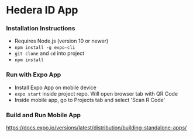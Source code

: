 # Hedera ID App

### Installation Instructions
- Requires Node.js (version 10 or newer)
- `npm install -g expo-cli`
- `git clone` and `cd` into project
- `npm install`

### Run with Expo App
- Install Expo App on mobile device
- `expo start` inside project repo. Will open browser tab with QR Code
- Inside mobile app, go to Projects tab and select 'Scan R Code'

### Build and Run Mobile App
https://docs.expo.io/versions/latest/distribution/building-standalone-apps/
